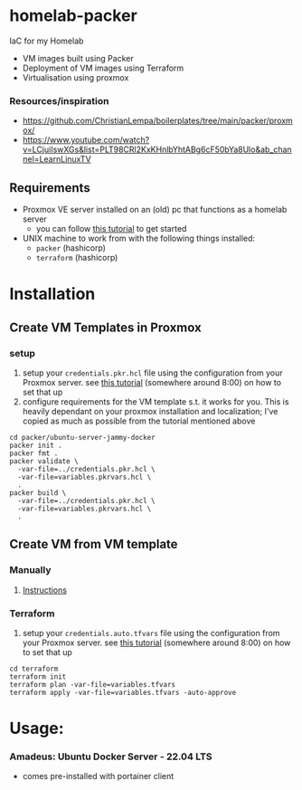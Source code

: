 # homelab-packer
IaC for my Homelab 
- VM images built using Packer
- Deployment of VM images using Terraform
- Virtualisation using proxmox


### Resources/inspiration
- https://github.com/ChristianLempa/boilerplates/tree/main/packer/proxmox/
- https://www.youtube.com/watch?v=LCjuiIswXGs&list=PLT98CRl2KxKHnlbYhtABg6cF50bYa8Ulo&ab_channel=LearnLinuxTV

## Requirements
- Proxmox VE server installed on an (old) pc that functions as a homelab server
  - you can follow [this tutorial](https://www.youtube.com/watch?v=u8E3-Zy9NvI&list=PLT98CRl2KxKHnlbYhtABg6cF50bYa8Ulo&index=2&ab_channel=LearnLinuxTV) to get started
- UNIX machine to work from with the following things installed:
  - `packer` (hashicorp)
  - `terraform` (hashicorp)

# Installation

## Create VM Templates in Proxmox
### setup
1. setup your `credentials.pkr.hcl` file using the configuration from your Proxmox server. see [this tutorial](https://www.youtube.com/watch?v=1nf3WOEFq1Y&t=1008s&ab_channel=ChristianLempa) (somewhere around 8:00) on how to set that up
2. configure requirements for the VM template s.t. it works for you. This is heavily dependant on your proxmox installation and localization; I've copied as much as possible from the tutorial mentioned above  
```shell
cd packer/ubuntu-server-jammy-docker
packer init .
packer fmt .
packer validate \
  -var-file=../credentials.pkr.hcl \
  -var-file=variables.pkrvars.hcl \
  .
packer build \
  -var-file=../credentials.pkr.hcl \
  -var-file=variables.pkrvars.hcl \
  . 
```

## Create VM from VM template
### Manually
1. [Instructions](https://youtu.be/1nf3WOEFq1Y?t=1224)

### Terraform
1. setup your `credentials.auto.tfvars` file using the configuration from your Proxmox server. see [this tutorial](https://www.youtube.com/watch?v=1nf3WOEFq1Y&t=1008s&ab_channel=ChristianLempa) (somewhere around 8:00) on how to set that up

```shell
cd terraform
terraform init
terraform plan -var-file=variables.tfvars
terraform apply -var-file=variables.tfvars -auto-approve
```

# Usage:
### Amadeus: Ubuntu Docker Server - 22.04 LTS
- comes pre-installed with portainer client